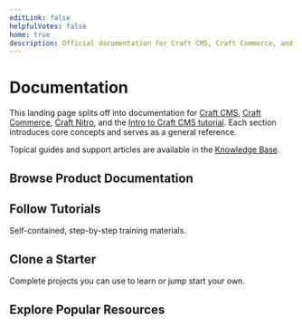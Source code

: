 ```yaml
---
editLink: false
helpfulVotes: false
home: true
description: Official documentation for Craft CMS, Craft Commerce, and Craft Nitro.
---
```


# Documentation

This landing page splits off into documentation for [Craft CMS](/4.x/), [Craft Commerce](/commerce/4.x/), [Craft Nitro](/nitro/2.x/), and the [Intro to Craft CMS tutorial](/getting-started-tutorial/). Each section introduces core concepts and serves as a general reference.

Topical guides and support articles are available in the [Knowledge Base](https://craftcms.com/knowledge-base).

## Browse Product Documentation

<div class="w-full sm:flex sm:-mx-2">
    <LinkPanel title="Craft CMS" subtitle="Flexible content management." link="/3.x/" icon="/docs/icons/craft.svg" />
    <LinkPanel title="Craft Commerce" subtitle="Custom, extensible ecommerce." link="/commerce/3.x/" icon="/docs/icons/commerce.svg" />
</div>

## Follow Tutorials

Self-contained, step-by-step training materials.

<IconLink title="Intro to Craft CMS" subtitle="Learn the fundamentals building a simple blog." link="/getting-started-tutorial/" icon="/docs/icons/icon-tutorial.svg" />

## Clone a Starter

Complete projects you can use to learn or jump start your own.

<div class="w-full sm:flex sm:-mx-2">
    <LinkPanel title="Blog Starter" subtitle="craftcms/starter-blog" link="https://github.com/craftcms/starter-blog" :repo="true" />
</div>

## Explore Popular Resources

<div class="sm:flex sm:flex-wrap">
    <div class="py-1 sm:w-1/2 sm:py-0">
        <IconLink title="Knowledge Base"
            subtitle="Read support articles."
            link="https://craftcms.com/knowledge-base"
            icon="/docs/icons/icon-knowledge-base.svg"
            icon-size="large"
        />
    </div>
    <div class="py-1 sm:w-1/2 sm:py-0">
        <IconLink title="Stack Exchange"
            subtitle="Get help and help others."
            link="https://craftcms.stackexchange.com/"
            icon="/docs/icons/icon-stack-exchange.svg"
            icon-size="large"
        />
    </div>
    <div class="py-1 sm:w-1/2 sm:py-0">
        <IconLink title="Discord"
            subtitle="Meet the community."
            link="https://craftcms.com/discord"
            icon="/docs/icons/icon-discord.svg"
            icon-size="large"
        />
    </div>
    <div class="py-1 sm:w-1/2 sm:py-0">
        <IconLink title="Twitter"
            subtitle="See the latest Craft tweets."
            link="https://twitter.com/craftcms"
            icon="/docs/icons/icon-twitter.svg"
            icon-size="large"
        />
    </div>
    <div class="py-1 sm:w-1/2 sm:py-0">
        <IconLink title="CraftQuest"
            subtitle="Watch video courses."
            link="https://craftquest.io/"
            icon="/docs/icons/icon-craft-quest.svg"
            icon-size="large"
        />
    </div>
    <div class="py-1 sm:w-1/2 sm:py-0">
        <IconLink title="Craft Link List"
            subtitle="Stay in-the-know."
            link="https://craftlinklist.com/"
            icon="/docs/icons/icon-craft-link-list.svg"
            icon-size="large"
        />
    </div>
    <div class="py-1 sm:w-1/2 sm:py-0">
        <IconLink title="nystudio107 Blog"
            subtitle="Learn Craft & web dev."
            link="https://nystudio107.com/blog"
            icon="/docs/icons/icon-nystudio107.svg"
            icon-size="large"
        />
    </div>
</div>
